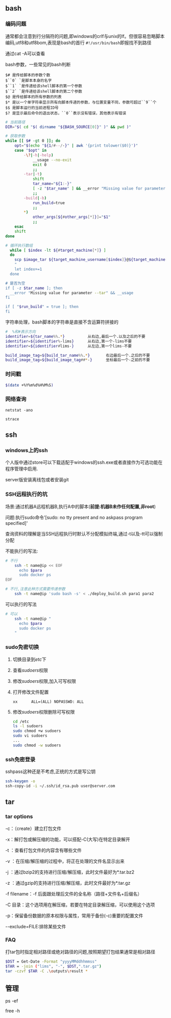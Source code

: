 ## bash

### 编码问题

通常都会注意到行分隔符的问题,即windows的crlf与unix的lf。但很容易忽略脚本编码,utf8和utf8bom,表现是bash的首行 `#!/usr/bin/bash`即报找不到路径

通过cat -A可以查看

bash参数，一些常见的bash判断

```
$# 是传给脚本的参数个数
$``0` `是脚本本身的名字
$``1` `是传递给该shell脚本的第一个参数
$``2` `是传递给该shell脚本的第二个参数
$@ 是传给脚本的所有参数的列表
$* 是以一个单字符串显示所有向脚本传递的参数，与位置变量不同，参数可超过``9``个
$$ 是脚本运行的当前进程ID号
$? 是显示最后命令的退出状态，``0``表示没有错误，其他表示有错误
```

```bash
# 当前路径
DIR="$( cd "$( dirname "${BASH_SOURCE[0]}" )" && pwd )"	

# 获取参数
while [[ $# -gt 0 ]]; do
    opt="$(echo "${1/#--/-}" | awk '{print tolower($0)}')"
    case "$opt" in
        -\?|-h|-help)
            __usage --no-exit
            exit 0
            ;;
        -tar|-t)
            shift
            tar_name="${1:-}"
            [ -z "$tar_name" ] && __error "Missing value for parameter --tar" && __usage
            ;;
        -build|-b)
            run_build=true
            ;;
        *)
            other_args[${#other_args[*]}]="$1"
            ;;
    esac
    shift
done

# 循环执行数组
  while [ $index -lt ${#target_machine[*]} ]
  do
    scp $image_tar ${target_machine_username[$index]}@${target_machine[$index]}:${target_machine_dir[$index]}
    "
    let index+=1
  done

# 是否为空
if [ -z $tar_name ]; then
  __error "Missing value for parameter --tar" && __usage
fi

if [ "$run_build" = true ]; then
fi
```

字符串处理，bash脚本的字符串是直接不含运算符拼接的

```bash
#  %和#表示方向
identifier=${tar_name%%.*}			从右边,最后一个.以及之后的不要
identifier=${identifier%-lims}		从右边,第一个-lims不要
identifier=${identifier#lims-}		从左边,第一个lims-不要

build_image_tag=${build_tar_name%%.*}		右边最后一个.之后的不要
build_image_tag=${build_image_tag##*-}		坐标最后一个-之前的不要
```

### 时间戳

```bash
$(date +%Y%m%d%H%M%S)
```

### 网络查询

```功能
netstat -ano

strace
```

## ssh

### windows上的ssh

个人版中通过store可以下载适配于windows的ssh.exe或者直接作为可选功能在程序管理中启用.

server版安装离线包或者安装git

### SSH远程执行的坑

场景:通过机器A远程机器B,执行A中的脚本(**前提:机器B未作任何配置,非root**)

问题:执行sudo命令'[sudo: no tty present and no askpass program specified]'

查询资料的理解是当SSH远程执行时默认不分配模拟终端,通过-t以及-tt可以强制分配



不能执行的写法:

```bash
# 不行
    ssh -t name@ip << EOF
      echo $para
      sudo docker ps
EOF

# 不行,注意此种方式需要传递参数
	ssh -t name@ip 'sudo bash -s' < ./deploy_build.sh para1 para2
```

可以执行的写法

```bash
# 可以
    ssh -t name@ip "
      echo $para
      sudo docker ps
    "
```

### sudo免密切换

1. 切换目录到*etc*下

2. 查看*sudoers*权限

3. 修改*sudoers*权限,加入可写权限

4. 打开修改文件配置

   `xx      ALL=(ALL) NOPASSWD: ALL`

5. 修改*sudoers*权限删除可写权限

   ```bash
   cd /etc
   ls -l sudoers
   sudo chmod +w sudoers
   sudo vi sudoers
   ...
   sudo chmod -w sudoers
   ```

### ssh免密登录

sshpass这种还是不考虑,正统的方式是写公钥

```bash
ssh-keygen -o
ssh-copy-id -i ~/.ssh/id_rsa.pub user@server.com
```

## tar

### tar options

-c：（create）建立打包文件

-x：解打包或解压缩的功能，可以搭配-C(大写)在特定目录解开



-t ：查看打包文件的内容含有哪些文件

-v ：在压缩/解压缩的过程中，将正在处理的文件名显示出来



-j ：通过bzip2的支持进行压缩/解压缩，此时文件最好为*.tar.bz2

-z ：通过gzip的支持进行压缩/解压缩，此时文件最好为*.tar.gz



-f filename：-f 后面跟处理后文件的全名称（路径+文件名+后缀名）

-C 目录：这个选项用在解压缩，若要在特定目录解压缩，可以使用这个选项

-p：保留备份数据的原本权限与属性，常用于备份(-c)重要的配置文件

--exclude=FILE:排除某些文件

### FAQ

打tar包时指定相对路径或绝对路径的问题,按照期望打包结果通常是相对路径

```bash
$DST = Get-Date -Format "yyyyMMddhhmmss"
$TAR = -join ("lims", "-", $DST,".tar.gz")
tar -czvf $TAR -C .\outputs\result *
```



## 管理

ps -ef

free -h